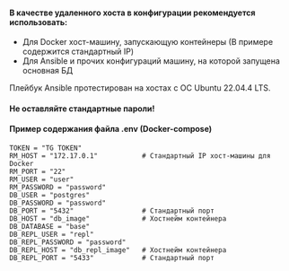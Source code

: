 #### В качестве удаленного хоста в конфигурации рекомендуется использовать:
 - Для Docker хост-машину, запускающую контейнеры (В примере содержится стандартный IP)
 - Для Ansible и прочих конфигураций машину, на которой запущена основная БД

Плейбук Ansible протестирован на хостах c ОС Ubuntu 22.04.4 LTS.

#### Не оставляйте стандартные пароли!


#### Пример содержания файла .env (Docker-compose)
```
TOKEN = "TG TOKEN"
RM_HOST = "172.17.0.1"           # Стандартный IP хост-машины для Docker
RM_PORT = "22"
RM_USER = "user"
RM_PASSWORD = "password"
DB_USER = "postgres"
DB_PASSWORD = "password"
DB_PORT = "5432"                 # Стандартный порт
DB_HOST = "db_image"             # Хостнейм контейнера
DB_DATABASE = "base"
DB_REPL_USER = "repl"
DB_REPL_PASSWORD = "password"
DB_REPL_HOST = "db_repl_image"   # Хостнейм контейнера
DB_REPL_PORT = "5433"            # Стандартный порт
```
